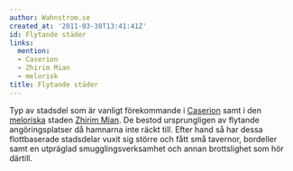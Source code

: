 ```yaml
---
author: Wahnstrom.se
created_at: '2011-03-30T13:41:41Z'
id: Flytande städer
links:
  mention:
  - Caserion
  - Zhirim Mian
  - melorisk
title: Flytande städer
---
```


Typ av stadsdel som är vanligt förekommande i [Caserion] samt i den [meloriska] staden [Zhirim
Mian]. De bestod ursprungligen av flytande angöringsplatser då hamnarna inte räckt till. Efter hand
så har dessa flottbaserade stadsdelar vuxit sig större och fått små tavernor, bordeller samt en
utpräglad smugglingsverksamhet och annan brottslighet som hör därtill.

  [Caserion]: Caserion
  [meloriska]: melorisk
  [Zhirim Mian]: Zhirim_Mian